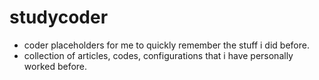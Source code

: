# studycoder
* coder placeholders for me to quickly remember the stuff i did before.
* collection of articles, codes, configurations that i have personally worked before.
